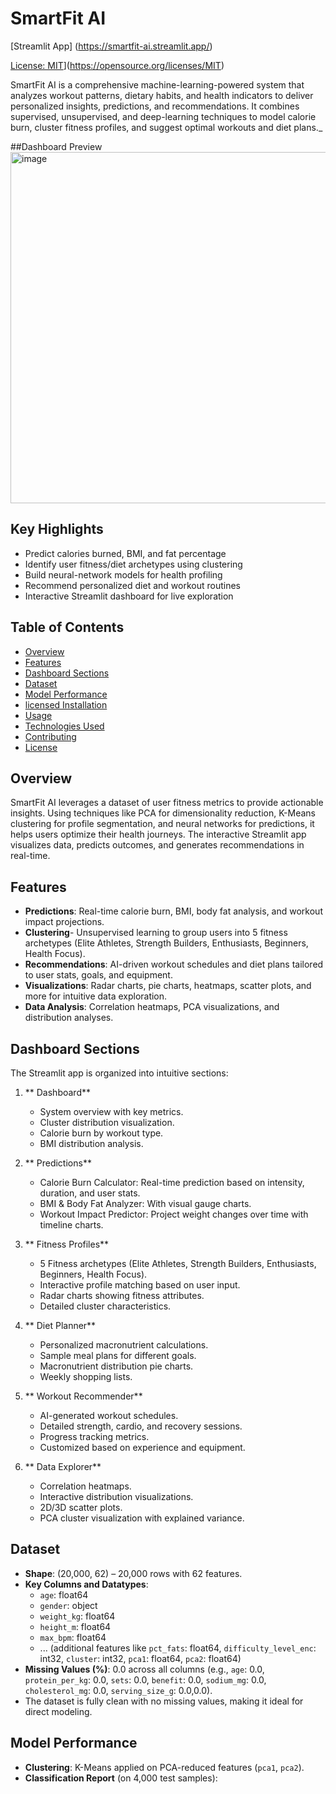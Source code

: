 # SmartFit AI

[Streamlit App] (https://smartfit-ai.streamlit.app/)  

[License: MIT](https://img.shields.io/badge/License-MIT-yellow.svg)](https://opensource.org/licenses/MIT)

SmartFit AI is a comprehensive machine-learning-powered system that analyzes workout patterns, dietary habits, and health indicators to deliver personalized insights, predictions, and recommendations. It combines supervised, unsupervised, and deep-learning techniques to model calorie burn, cluster fitness profiles, and suggest optimal workouts and diet plans._

##Dashboard Preview
<img width="1348" height="562" alt="image" src="https://github.com/user-attachments/assets/90087d81-ba34-42a2-9f2e-7f84e09c0674" />

## Key Highlights
-  Predict calories burned, BMI, and fat percentage
-  Identify user fitness/diet archetypes using clustering
-  Build neural-network models for health profiling
-  Recommend personalized diet and workout routines
-  Interactive Streamlit dashboard for live exploration

## Table of Contents
- [Overview](#overview)
- [Features](#features)
- [Dashboard Sections](#dashboard-sections)
- [Dataset](#dataset)
- [Model Performance](#model-performance)
- [ licensed Installation](#installation)
- [Usage](#usage)
- [Technologies Used](#technologies-used)
- [Contributing](#contributing)
- [License](#license)

## Overview
SmartFit AI leverages a dataset of user fitness metrics to provide actionable insights. Using techniques like PCA for dimensionality reduction, K-Means clustering for profile segmentation, and neural networks for predictions, it helps users optimize their health journeys. The interactive Streamlit app visualizes data, predicts outcomes, and generates recommendations in real-time.

## Features
- **Predictions**: Real-time calorie burn, BMI, body fat analysis, and workout impact projections.
- **Clustering**- Unsupervised learning to group users into 5 fitness archetypes (Elite Athletes, Strength Builders, Enthusiasts, Beginners, Health Focus).
- **Recommendations**: AI-driven workout schedules and diet plans tailored to user stats, goals, and equipment.
- **Visualizations**: Radar charts, pie charts, heatmaps, scatter plots, and more for intuitive data exploration.
- **Data Analysis**: Correlation heatmaps, PCA visualizations, and distribution analyses.

## Dashboard Sections
The Streamlit app is organized into intuitive sections:

1. ** Dashboard**
   - System overview with key metrics.
   - Cluster distribution visualization.
   - Calorie burn by workout type.
   - BMI distribution analysis.

2. ** Predictions**
   - Calorie Burn Calculator: Real-time prediction based on intensity, duration, and user stats.
   - BMI & Body Fat Analyzer: With visual gauge charts.
   - Workout Impact Predictor: Project weight changes over time with timeline charts.

3. ** Fitness Profiles**
   - 5 Fitness archetypes (Elite Athletes, Strength Builders, Enthusiasts, Beginners, Health Focus).
   - Interactive profile matching based on user input.
   - Radar charts showing fitness attributes.
   - Detailed cluster characteristics.

4. ** Diet Planner**
   - Personalized macronutrient calculations.
   - Sample meal plans for different goals.
   - Macronutrient distribution pie charts.
   - Weekly shopping lists.

5. ** Workout Recommender**
   - AI-generated workout schedules.
   - Detailed strength, cardio, and recovery sessions.
   - Progress tracking metrics.
   - Customized based on experience and equipment.

6. ** Data Explorer**
   - Correlation heatmaps.
   - Interactive distribution visualizations.
   - 2D/3D scatter plots.
   - PCA cluster visualization with explained variance.

## Dataset
- **Shape**: (20,000, 62) – 20,000 rows with 62 features.
- **Key Columns and Datatypes**:
  - `age`: float64
  - `gender`: object
  - `weight_kg`: float64
  - `height_m`: float64
  - `max_bpm`: float64
  - ... (additional features like `pct_fats`: float64, `difficulty_level_enc`: int32, `cluster`: int32, `pca1`: float64, `pca2`: float64)
- **Missing Values (%)**: 0.0 across all columns (e.g., `age`: 0.0, `protein_per_kg`: 0.0, `sets`: 0.0, `benefit`: 0.0, `sodium_mg`: 0.0, `cholesterol_mg`: 0.0, `serving_size_g`: 0.0,0.0).
- The dataset is fully clean with no missing values, making it ideal for direct modeling.

## Model Performance
- **Clustering**: K-Means applied on PCA-reduced features (`pca1`, `pca2`).
- **Classification Report** (on 4,000 test samples):
